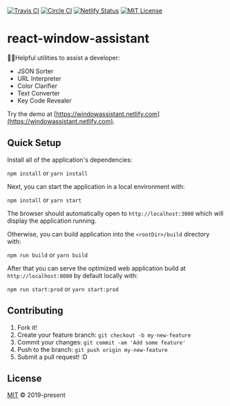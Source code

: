 [![Travis CI](https://travis-ci.org/john-d-pelingo/react-window-assistant.svg?branch=master)](https://travis-ci.org/john-d-pelingo/react-window-assistant)
[![Circle CI](https://circleci.com/gh/john-d-pelingo/react-window-assistant.svg?style=shield)](https://circleci.com/gh/john-d-pelingo/react-window-assistant)
[![Netlify Status](https://api.netlify.com/api/v1/badges/8cb6968b-52ae-49fe-8146-2e56328bb586/deploy-status)](https://app.netlify.com/sites/windowassistant/deploys)
[![MIT License](https://img.shields.io/badge/License-MIT-lavender.svg)](https://github.com/john-d-pelingo/react-window-assistant/blob/master/LICENSE)

# react-window-assistant

💁‍♂️Helpful utilities to assist a developer:

- JSON Sorter
- URL Interpreter
- Color Clarifier
- Text Converter
- Key Code Revealer

Try the demo at
[https://windowassistant.netlify.com](https://windowassistant.netlify.com).

## Quick Setup

Install all of the application's dependencies:

`npm install` or `yarn install`

Next, you can start the application in a local environment with:

`npm install` or `yarn start`

The browser should automatically open to `http://localhost:3000` which will
display the application running.

Otherwise, you can build application into the `<rootDir>/build` directory with:

`npm run build` or `yarn build`

After that you can serve the optimized web application build at
`http://localhost:8080` by default locally with:

`npm run start:prod` or `yarn start:prod`

## Contributing

1. Fork it!
2. Create your feature branch: `git checkout -b my-new-feature`
3. Commit your changes: `git commit -am 'Add some feature'`
4. Push to the branch: `git push origin my-new-feature`
5. Submit a pull request! :D

## License

[MIT](https://github.com/john-d-pelingo/react-window-assistant/blob/master/LICENSE)
&copy; 2019-present
